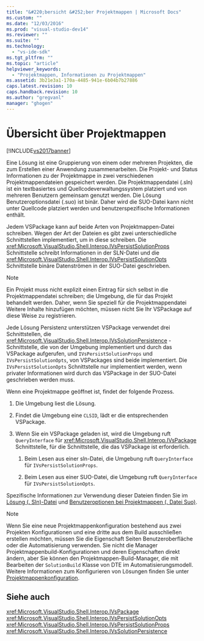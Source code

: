 ```yaml
---
title: "&#220;bersicht &#252;ber Projektmappen | Microsoft Docs"
ms.custom: ""
ms.date: "12/03/2016"
ms.prod: "visual-studio-dev14"
ms.reviewer: ""
ms.suite: ""
ms.technology: 
  - "vs-ide-sdk"
ms.tgt_pltfrm: ""
ms.topic: "article"
helpviewer_keywords: 
  - "Projektmappen, Informationen zu Projektmappen"
ms.assetid: 3b21e3a1-170a-4485-941e-6b04b7b27886
caps.latest.revision: 10
caps.handback.revision: 10
ms.author: "gregvanl"
manager: "ghogen"
---
```

# &#220;bersicht &#252;ber Projektmappen
[!INCLUDE[vs2017banner](../../code-quality/includes/vs2017banner.md)]

Eine Lösung ist eine Gruppierung von einem oder mehreren Projekten, die zum Erstellen einer Anwendung zusammenarbeiten. Die Projekt\- und Status Informationen zu der Projektmappe in zwei verschiedenen Projektmappendateien gespeichert werden. Die Projektmappendatei \(.sln\) ist ein textbasiertes und Quellcodeverwaltungssystem platziert und von mehreren Benutzern gemeinsam genutzt werden. Die Lösung Benutzeroptionsdatei \(.suo\) ist binär. Daher wird die SUO\-Datei kann nicht unter Quellcode platziert werden und benutzerspezifische Informationen enthält.  
  
 Jedem VSPackage kann auf beide Arten von Projektmappen\-Datei schreiben. Wegen der Art der Dateien es gibt zwei unterschiedliche Schnittstellen implementiert, um in diese schreiben. Die <xref:Microsoft.VisualStudio.Shell.Interop.IVsPersistSolutionProps> Schnittstelle schreibt Informationen in der SLN\-Datei und die <xref:Microsoft.VisualStudio.Shell.Interop.IVsPersistSolutionOpts> Schnittstelle binäre Datenströmen in der SUO\-Datei geschrieben.  
  
> [!NOTE]
>  Ein Projekt muss nicht explizit einen Eintrag für sich selbst in die Projektmappendatei schreiben; die Umgebung, die für das Projekt behandelt werden. Daher, wenn Sie speziell für die Projektmappendatei Weitere Inhalte hinzufügen möchten, müssen nicht Sie Ihr VSPackage auf diese Weise zu registrieren.  
  
 Jede Lösung Persistenz unterstützen VSPackage verwendet drei Schnittstellen, die <xref:Microsoft.VisualStudio.Shell.Interop.IVsSolutionPersistence> \-Schnittstelle, die von der Umgebung implementiert und durch das VSPackage aufgerufen, und `IVsPersistSolutionProps` und `IVsPersistSolutionOpts`, von VSPackages sind beide implementiert. Die `IVsPersistSolutionOpts` Schnittstelle nur implementiert werden, wenn privater Informationen wird durch das VSPackage in der SUO\-Datei geschrieben werden muss.  
  
 Wenn eine Projektmappe geöffnet ist, findet der folgende Prozess.  
  
1.  Die Umgebung liest die Lösung.  
  
2.  Findet die Umgebung eine `CLSID`, lädt er die entsprechenden VSPackage.  
  
3.  Wenn Sie ein VSPackage geladen ist, wird die Umgebung ruft `QueryInterface` für <xref:Microsoft.VisualStudio.Shell.Interop.IVsPackage> Schnittstelle, für die Schnittstelle, die das VSPackage ist erforderlich.  
  
    1.  Beim Lesen aus einer sln\-Datei, die Umgebung ruft `QueryInterface` für `IVsPersistSolutionProps`.  
  
    2.  Beim Lesen aus einer SUO\-Datei, die Umgebung ruft `QueryInterface` für `IVsPersistSolutionOpts`.  
  
 Spezifische Informationen zur Verwendung dieser Dateien finden Sie im [Lösung \(. Sln\)\-Datei](../../extensibility/internals/solution-dot-sln-file.md) und [Benutzeroptionen bei Projektmappen \(. Datei Suo\)](../../extensibility/internals/solution-user-options-dot-suo-file.md).  
  
> [!NOTE]
>  Wenn Sie eine neue Projektmappenkonfiguration bestehend aus zwei Projekten Konfigurationen und eine dritte aus dem Build ausschließen erstellen möchten, müssen Sie die Eigenschaft Seiten Benutzeroberfläche oder die Automatisierung verwenden. Sie nicht die Manager Projektmappenbuild\-Konfigurationen und deren Eigenschaften direkt ändern, aber Sie können den Projektmappen\-Build\-Manager, die mit Bearbeiten der `SolutionBuild` Klasse von DTE im Automatisierungsmodell. Weitere Informationen zum Konfigurieren von Lösungen finden Sie unter [Projektmappenkonfiguration](../../extensibility/internals/solution-configuration.md).  
  
## Siehe auch  
 <xref:Microsoft.VisualStudio.Shell.Interop.IVsPackage>   
 <xref:Microsoft.VisualStudio.Shell.Interop.IVsPersistSolutionOpts>   
 <xref:Microsoft.VisualStudio.Shell.Interop.IVsPersistSolutionProps>   
 <xref:Microsoft.VisualStudio.Shell.Interop.IVsSolutionPersistence>